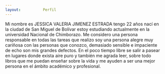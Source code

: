 ```yaml
---
layout:          Perfil
---
```

Mi nombre es JESSICA VALERIA JIMENEZ ESTRADA tengo 22 años nací en la ciudad de San Miguel de Bolívar estoy estudiando actualmente en la universidad Nacional de Chimborazo. Me considero una persona responsable en todas las tareas que realizo soy una persona alegre muy cariñosa con las personas que conozco, demasiado sensible e impaciente de echo son mis grandes defectos. En el poco tiempo libre se salir a pasear en lugares donde exista aire puro y también me agrada leer, sobre todo libros que me puedan enseñar sobre la vida y me ayuden a ser una mejor persona en el ámbito académico y profesional.


